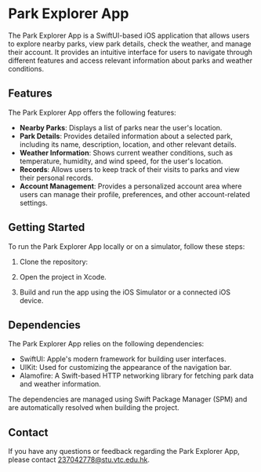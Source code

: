 # Park Explorer App

The Park Explorer App is a SwiftUI-based iOS application that allows users to explore nearby parks, view park details, check the weather, and manage their account. It provides an intuitive interface for users to navigate through different features and access relevant information about parks and weather conditions.

## Features

The Park Explorer App offers the following features:

- **Nearby Parks**: Displays a list of parks near the user's location.
- **Park Details**: Provides detailed information about a selected park, including its name, description, location, and other relevant details.
- **Weather Information**: Shows current weather conditions, such as temperature, humidity, and wind speed, for the user's location.
- **Records**: Allows users to keep track of their visits to parks and view their personal records.
- **Account Management**: Provides a personalized account area where users can manage their profile, preferences, and other account-related settings.

## Getting Started

To run the Park Explorer App locally or on a simulator, follow these steps:

1. Clone the repository:

2. Open the project in Xcode.

3. Build and run the app using the iOS Simulator or a connected iOS device.

## Dependencies

The Park Explorer App relies on the following dependencies:

- SwiftUI: Apple's modern framework for building user interfaces.
- UIKit: Used for customizing the appearance of the navigation bar.
- Alamofire: A Swift-based HTTP networking library for fetching park data and weather information.

The dependencies are managed using Swift Package Manager (SPM) and are automatically resolved when building the project.


## Contact

If you have any questions or feedback regarding the Park Explorer App, please contact 237042778@stu.vtc.edu.hk.
